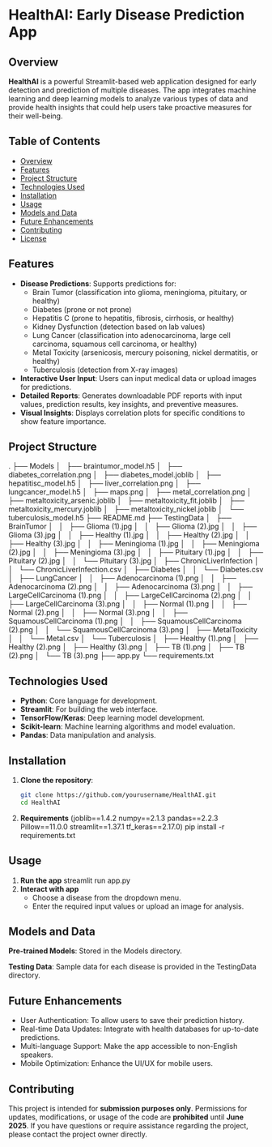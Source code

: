 # HealthAI: Early Disease Prediction App

## Overview
**HealthAI** is a powerful Streamlit-based web application designed for early detection and prediction of multiple diseases. The app integrates machine learning and deep learning models to analyze various types of data and provide health insights that could help users take proactive measures for their well-being.

## Table of Contents
- [Overview](#overview)
- [Features](#features)
- [Project Structure](#project-structure)
- [Technologies Used](#technologies-used)
- [Installation](#installation)
- [Usage](#usage)
- [Models and Data](#models-and-data)
- [Future Enhancements](#future-enhancements)
- [Contributing](#contributing)
- [License](#license)


## Features
- **Disease Predictions**: Supports predictions for:
  - Brain Tumor (classification into glioma, meningioma, pituitary, or healthy)
  - Diabetes (prone or not prone)
  - Hepatitis C (prone to hepatitis, fibrosis, cirrhosis, or healthy)
  - Kidney Dysfunction (detection based on lab values)
  - Lung Cancer (classification into adenocarcinoma, large cell carcinoma, squamous cell carcinoma, or healthy)
  - Metal Toxicity (arsenicosis, mercury poisoning, nickel dermatitis, or healthy)
  - Tuberculosis (detection from X-ray images)
- **Interactive User Input**: Users can input medical data or upload images for predictions.
- **Detailed Reports**: Generates downloadable PDF reports with input values, prediction results, key insights, and preventive measures.
- **Visual Insights**: Displays correlation plots for specific conditions to show feature importance.

## Project Structure
.
├── Models
│   ├── braintumor_model.h5
│   ├── diabetes_correlation.png
│   ├── diabetes_model.joblib
│   ├── hepatitisc_model.h5
│   ├── liver_correlation.png
│   ├── lungcancer_model.h5
│   ├── maps.png
│   ├── metal_correlation.png
│   ├── metaltoxicity_arsenic.joblib
│   ├── metaltoxicity_fit.joblib
│   ├── metaltoxicity_mercury.joblib
│   ├── metaltoxicity_nickel.joblib
│   └── tuberculosis_model.h5
├── README.md
├── TestingData
│   ├── BrainTumor
│   │   ├── Glioma (1).jpg
│   │   ├── Glioma (2).jpg
│   │   ├── Glioma (3).jpg
│   │   ├── Healthy (1).jpg
│   │   ├── Healthy (2).jpg
│   │   ├── Healthy (3).jpg
│   │   ├── Meningioma (1).jpg
│   │   ├── Meningioma (2).jpg
│   │   ├── Meningioma (3).jpg
│   │   ├── Pituitary (1).jpg
│   │   ├── Pituitary (2).jpg
│   │   └── Pituitary (3).jpg
│   ├── ChronicLiverInfection
│   │   └── ChronicLiverInfection.csv
│   ├── Diabetes
│   │   └── Diabetes.csv
│   ├── LungCancer
│   │   ├── Adenocarcinoma (1).png
│   │   ├── Adenocarcinoma (2).png
│   │   ├── Adenocarcinoma (3).png
│   │   ├── LargeCellCarcinoma (1).png
│   │   ├── LargeCellCarcinoma (2).png
│   │   ├── LargeCellCarcinoma (3).png
│   │   ├── Normal (1).png
│   │   ├── Normal (2).png
│   │   ├── Normal (3).png
│   │   ├── SquamousCellCarcinoma (1).png
│   │   ├── SquamousCellCarcinoma (2).png
│   │   └── SquamousCellCarcinoma (3).png
│   ├── MetalToxicity
│   │   └── Metal.csv
│   └── Tuberculosis
│       ├── Healthy (1).png
│       ├── Healthy (2).png
│       ├── Healthy (3).png
│       ├── TB (1).png
│       ├── TB (2).png
│       └── TB (3).png
├── app.py
└── requirements.txt


## Technologies Used
- **Python**: Core language for development.
- **Streamlit**: For building the web interface.
- **TensorFlow/Keras**: Deep learning model development.
- **Scikit-learn**: Machine learning algorithms and model evaluation.
- **Pandas**: Data manipulation and analysis.

## Installation
1. **Clone the repository**:
   ```bash
   git clone https://github.com/yourusername/HealthAI.git
   cd HealthAI
2. **Requirements** (joblib==1.4.2
                      numpy==2.1.3
                      pandas==2.2.3
                      Pillow==11.0.0
                      streamlit==1.37.1
                       tf_keras==2.17.0)
   pip install -r requirements.txt


## Usage
   1.  **Run the app**
   streamlit run app.py
   2. **Interact with app**
      - Choose a disease from the dropdown menu.
      - Enter the required input values or upload an image for analysis.

## Models and Data
**Pre-trained Models**: Stored in the Models directory.

**Testing Data**: Sample data for each disease is provided in the TestingData directory.

## Future Enhancements
- User Authentication: To allow users to save their prediction history.
- Real-time Data Updates: Integrate with health databases for up-to-date predictions.
- Multi-language Support: Make the app accessible to non-English speakers.
- Mobile Optimization: Enhance the UI/UX for mobile users.


## Contributing
This project is intended for **submission purposes only**. Permissions for updates, modifications, or usage of the code are **prohibited** until **June 2025**. If you have questions or require assistance regarding the project, please contact the project owner directly.
